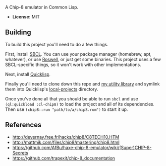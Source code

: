 A Chip-8 emulator in Common Lisp.

* **License:** MIT

Building
--------

To build this project you'll need to do a few things.

First, install [SBCL][].  You can use your package manager (homebrew, apt,
whatever), or use [Roswell][], or just get some binaries.  This project uses
a few SBCL-specific things, so it won't work with other implementations.

Next, install [Quicklisp][].

Finally you'll need to clone down this repo and [my utility library][losh] and
symlink them into Quicklisp's [local-projects][] directory.

Once you've done all that you should be able to run `sbcl` and use
`(ql:quickload :cl-chip8)` to load the project and all of its dependencies.
Then use `(chip8::run "path/to/a/chip8.rom")` to start it up.

[SBCL]: http://www.sbcl.org/
[Roswell]: https://github.com/roswell/roswell
[Quicklisp]: https://www.quicklisp.org/beta/
[losh]: https://github.com/sjl/cl-losh
[local-projects]: https://www.quicklisp.org/beta/faq.html#local-project

References
----------

* <http://devernay.free.fr/hacks/chip8/C8TECH10.HTM>
* <http://mattmik.com/files/chip8/mastering/chip8.html>
* <https://github.com/AfBu/haxe-chip-8-emulator/wiki/(Super)CHIP-8-Secrets>
* <https://github.com/trapexit/chip-8_documentation>
